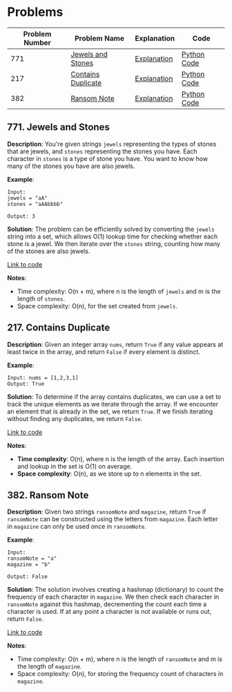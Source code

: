# Problems

| Problem Number | Problem Name                       | Explanation                                      | Code                                      |
|----------------|------------------------------------|--------------------------------------------------|-------------------------------------------|
| 771            | [Jewels and Stones](#771-jewels-and-stones) | [Explanation](#771-jewels-and-stones)  | [Python Code](./771_jewels_and_stones.py) |
| 217            | [Contains Duplicate](#217-contains-duplicate) | [Explanation](#217-contains-duplicate)                  | [Python Code](./217_contains_duplicate.py)            |
| 382            | [Ransom Note](#382-ransom-note)    | [Explanation](#382-ransom-note)  | [Python Code](./382_ransom_note.py)       |

## 771. Jewels and Stones

**Description**:
You're given strings `jewels` representing the types of stones that are jewels, and `stones` representing the stones you have. Each character in `stones` is a type of stone you have. You want to know how many of the stones you have are also jewels.

**Example**:
```plaintext
Input:
jewels = "aA"
stones = "aAAbbbb"

Output: 3
```

**Solution**:
The problem can be efficiently solved by converting the `jewels` string into a set, which allows O(1) lookup time for checking whether each stone is a jewel. We then iterate over the `stones` string, counting how many of the stones are also jewels.

[Link to code](771_jewels_and_stones.py)

**Notes**:
- Time complexity: O(n + m), where n is the length of `jewels` and m is the length of `stones`.
- Space complexity: O(n), for the set created from `jewels`.

## 217. Contains Duplicate

**Description**:
Given an integer array `nums`, return `True` if any value appears at least twice in the array, and return `False` if every element is distinct.

**Example**:
```plaintext
Input: nums = [1,2,3,1]
Output: True
```

**Solution**:
To determine if the array contains duplicates, we can use a set to track the unique elements as we iterate through the array. If we encounter an element that is already in the set, we return `True`. If we finish iterating without finding any duplicates, we return `False`.

[Link to code](217_contains_duplicate.py)

**Notes**:
- **Time complexity**: O(n), where n is the length of the array. Each insertion and lookup in the set is O(1) on average.
- **Space complexity**: O(n), as we store up to n elements in the set.

## 382. Ransom Note

**Description**:
Given two strings `ransomNote` and `magazine`, return `True` if `ransomNote` can be constructed using the letters from `magazine`. Each letter in `magazine` can only be used once in `ransomNote`.

**Example**:
```plaintext
Input:
ransomNote = "a"
magazine = "b"

Output: False
```

**Solution**:
The solution involves creating a hashmap (dictionary) to count the frequency of each character in `magazine`. We then check each character in `ransomNote` against this hashmap, decrementing the count each time a character is used. If at any point a character is not available or runs out, return `False`.

[Link to code](382_ransom_note.py)

**Notes**:
- Time complexity: O(n + m), where n is the length of `ransomNote` and m is the length of `magazine`.
- Space complexity: O(n), for storing the frequency count of characters in `magazine`.